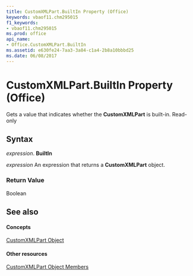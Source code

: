```yaml
---
title: CustomXMLPart.BuiltIn Property (Office)
keywords: vbaof11.chm295015
f1_keywords:
- vbaof11.chm295015
ms.prod: office
api_name:
- Office.CustomXMLPart.BuiltIn
ms.assetid: e630fe24-7aa3-3a84-c1a4-2b8a10bbbd25
ms.date: 06/08/2017
---
```



# CustomXMLPart.BuiltIn Property (Office)

Gets a value that indicates whether the  **CustomXMLPart** is built-in. Read-only


## Syntax

 _expression_. **BuiltIn**

 _expression_ An expression that returns a **CustomXMLPart** object.


### Return Value

Boolean


## See also


#### Concepts


[CustomXMLPart Object](customxmlpart-object-office.md)
#### Other resources


[CustomXMLPart Object Members](customxmlpart-members-office.md)

